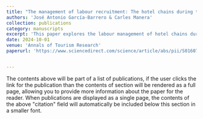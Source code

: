 ```yaml
---
title: "The management of labour recruitment: The hotel chains during the Spanish tourism boom, 1959-1973"
authors: 'José Antonio García-Barrero & Carles Manera'
collection: publications
category: manuscripts
excerpt: 'This paper explores the labour management of hotel chains during the Spanish tourism boom, a period characterized by high labour shortages. Focusing on the behaviour of three prominent emerging hotel chains in the Balearic Islands, we adopt a micro-comparative approach to examine their payrolls. Our findings suggest that the economic and geographical characteristics of the areas where they operated were crucial to their decisions. Firms located in populated areas developed channels of seasonal labour that supplied migrant workers through chain migration and kinship links. Conversely, firms in areas of intense landscape transformation pursued recruitment at origin in specific towns on mainland Spain or in foreign countries. This strategy played a key role in the development of new international tourism destinations.'
date: 2024-10-01
venue: 'Annals of Tourism Research'
paperurl: 'https://www.sciencedirect.com/science/article/abs/pii/S0160738320302309'


---
```


The contents above will be part of a list of publications, if the user clicks the link for the publication than the contents of section will be rendered as a full page, allowing you to provide more information about the paper for the reader. When publications are displayed as a single page, the contents of the above "citation" field will automatically be included below this section in a smaller font.
